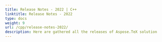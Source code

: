 ```yaml
---
title: Release Notes - 2022 | C++
linktitle: Release Notes - 2022
type: docs
weight: 9
url: /cpp/release-notes-2022/
description: Here are gathered all the releases of Aspose.TeX solution for C++. You can find new features, fixes and follow the progress of the solution in 2022 year.
---
```


